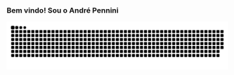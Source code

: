 ### Bem vindo! Sou o André Pennini 

![Snake animation](https://github.com/Pennini/Pennini/blob/output/github-contribution-grid-snake.svg)
